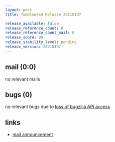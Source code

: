 ```yaml
---
layout: post
title: Tumbleweed Release 20210107

release_available: false
release_reference_count: 0
release_reference_count_mail: 0
release_score: 99
release_stability_level: pending
release_version: 20210107
---
```


## mail (0:0)

no relevant mails

## bugs (0)

<!--more-->

no relevant bugs due to [loss of bugzilla API access](https://bugzilla.opensuse.org/show_bug.cgi?id=1157722)



## links

- [mail announcement](https://github.com/boombatower/tumbleweed-review/issues/10)
